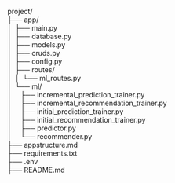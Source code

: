 project/
<br>├── app/
<br>│&ensp;├── main.py
<br>│&ensp;├── database.py
<br>│&ensp;├── models.py
<br>│&ensp;├── cruds.py
<br>│&ensp;├── config.py
<br>│&ensp;├── routes/
<br>│&ensp;│&ensp;└── ml_routes.py
<br>│&ensp;└──  ml/
<br>│&ensp; &ensp;├── incremental_prediction_trainer.py
<br>│&ensp; &ensp;├── incremental_recommendation_trainer.py
<br>│&ensp; &ensp;├── initial_prediction_trainer.py
<br>│&ensp; &ensp;├── initial_recommendation_trainer.py
<br>│&ensp; &ensp;├── predictor.py
<br>│&ensp; &ensp;└── recommender.py
<br>├── appstructure.md
<br>├── requirements.txt
<br>├── .env
<br>├── README.md

